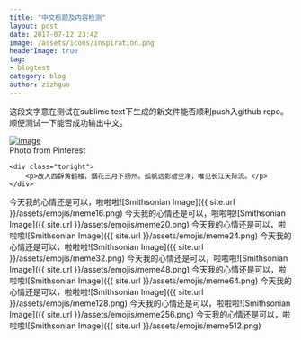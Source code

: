 ```yaml
---
title: "中文标题及内容检测"
layout: post
date: 2017-07-12 23:42
image: /assets/icons/inspiration.png
headerImage: true
tag:
- blogtest
category: blog
author: zizhguo
---
```


这段文字意在测试在sublime text下生成的新文件能否顺利push入github repo。顺便测试一下能否成功输出中文。

<div class="side-by-side">
    <div class="toleft">
        <a href="http://40.media.tumblr.com/8ce2d72ee72cb84abfd7f490d6cdbeed/tumblr_njrnf6cqRN1qla6e4o1_1280.jpg"><img src="http://40.media.tumblr.com/8ce2d72ee72cb84abfd7f490d6cdbeed/tumblr_njrnf6cqRN1qla6e4o1_1280.jpg" alt="image">
</a>
        <figcaption class="caption">Photo from Pinterest</figcaption>
    </div>

    <div class="toright">
        <p>故人西辞黄鹤楼，烟花三月下扬州。孤帆远影碧空净，唯见长江天际流。</p>
    </div>
</div>

今天我的心情还是可以，啦啦啦![Smithsonian Image]({{ site.url }}/assets/emojis/meme16.png) 
今天我的心情还是可以，啦啦啦![Smithsonian Image]({{ site.url }}/assets/emojis/meme20.png) 
今天我的心情还是可以，啦啦啦![Smithsonian Image]({{ site.url }}/assets/emojis/meme24.png) 
今天我的心情还是可以，啦啦啦![Smithsonian Image]({{ site.url }}/assets/emojis/meme32.png) 
今天我的心情还是可以，啦啦啦![Smithsonian Image]({{ site.url }}/assets/emojis/meme48.png) 
今天我的心情还是可以，啦啦啦![Smithsonian Image]({{ site.url }}/assets/emojis/meme64.png) 
今天我的心情还是可以，啦啦啦![Smithsonian Image]({{ site.url }}/assets/emojis/meme128.png) 
今天我的心情还是可以，啦啦啦![Smithsonian Image]({{ site.url }}/assets/emojis/meme256.png) 
今天我的心情还是可以，啦啦啦![Smithsonian Image]({{ site.url }}/assets/emojis/meme512.png) 